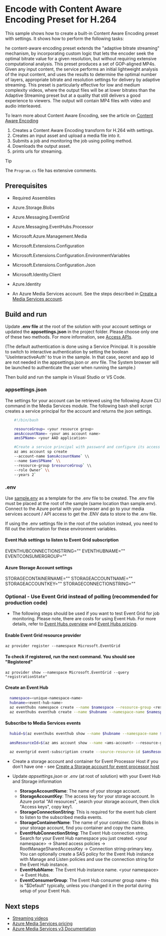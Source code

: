 # Encode with Content Aware Encoding Preset for H.264

This sample shows how to create a built-in Content Aware Encoding preset with settings. It shows how to perform the following tasks:

he content-aware encoding preset extends the "adaptive bitrate streaming" mechanism, by incorporating custom logic that lets the encoder seek the optimal bitrate value for a given resolution, 
but without requiring extensive computational analysis. This preset produces a set of GOP-aligned MP4s. Given any input content, the service performs an initial lightweight analysis of the 
input content, and uses the results to determine the optimal number of layers, appropriate bitrate and resolution settings for delivery by adaptive streaming. 
This preset is particularly effective for low and medium complexity videos, where the output files will be at lower bitrates than the Adaptive Streaming preset but at a quality that still 
delivers a good experience to viewers. The output will contain MP4 files with video and audio interleaved.

To learn more about Content Aware Encoding, see the article on [Content Aware Encoding](https://docs.microsoft.com/azure/media-services/latest/encode-content-aware-concept)

1. Creates a Content Aware Encoding transform for H.264 with settings.
1. Creates an input asset and upload a media file into it.
1. Submits a job and monitoring the job using polling method.
1. Downloads the output asset.
1. prints urls for streaming.

> [!TIP]
> The `Program.cs` file has extensive comments.

## Prerequisites

* Required Assemblies

* Azure.Storage.Blobs
* Azure.Messaging.EventGrid
* Azure.Messaging.EventHubs.Processor
* Microsoft.Azure.Management.Media
* Microsoft.Extensions.Configuration
* Microsoft.Extensions.Configuration.EnvironmentVariables
* Microsoft.Extensions.Configuration.Json
* Microsoft.Identity.Client
* Azure.Identity

* An Azure Media Services account. See the steps described in [Create a Media Services account](https://docs.microsoft.com/azure/media-services/latest/create-account-cli-quickstart).

## Build and run

Update  **.env file** at the root of the solution with your account settings or updated the **appsettings.json** in the project folder. Please choose only one of these two methods.
For more information, see [Access APIs](https://docs.microsoft.com/en-us/azure/media-services/latest/access-api-howto).

(The default authentication is done using a Service Principal. It is possible to switch to interactive authentication by setting the boolean 'UseInteractiveAuth' to true in the sample. In that case, secret and app Id are not needed in the appsettings.json or .env file. The System browser will be launched to authenticate the user when running the sample.)

Then build and run the sample in Visual Studio or VS Code.

### appsettings.json

The settings for your account can be retrieved using the following Azure CLI command in the Media Services module. The following bash shell script creates a service principal for the account and returns the json settings.

```bash
    #!/bin/bash

    resourceGroup= <your resource group>
    amsAccountName= <your ams account name>
    amsSPName= <your AAD application>

    #Create a service principal with password and configure its access to an Azure Media Services account.
    az ams account sp create
    --account-name $amsAccountName` \\
    --name $amsSPName` \\
    --resource-group $resourceGroup` \\
    --role Owner` \\
    --years 2`
```

### .env

Use [sample.env](../../sample.env) as a template for the .env file to be created. The .env file must be placed at the root of the sample (same location than sample.env).
Connect to the Azure portal with your browser and go to your media services account / API access to get the .ENV data to store to the .env file.

If using the .env settings file in the root of the solution instead, you need to fill out the information for these environment variables.

  #### Event Hub settings to listen to Event Grid subscription
  EVENTHUBCONNECTIONSTRING=""
  EVENTHUBNAME=""
  EVENTCONSUMERGROUP=""

  #### Azure Storage Account settings
  STORAGECONTAINERNAME=""
  STORAGEACCOUNTNAME=""
  STORAGEACCOUNTKEY=""
  STORAGECONNECTIONSTRING=""

### Optional - Use Event Grid instead of polling (recommended for production code)

* The following steps should be used if you want to test Event Grid for job monitoring. Please note, there are costs for using Event Hub. For more details, refer to [Event Hubs overview](https://azure.microsoft.com/en-in/pricing/details/event-hubs/) and [Event Hubs pricing](https://docs.microsoft.com/en-us/azure/event-hubs/event-hubs-faq#pricing).

#### Enable Event Grid resource provider

  `az provider register --namespace Microsoft.EventGrid`

#### To check if registered, run the next command. You should see "Registered"

  `az provider show --namespace Microsoft.EventGrid --query "registrationState"`

#### Create an Event Hub

```bash
  namespace=<unique-namespace-name>
  hubname=<event-hub-name>
  az eventhubs namespace create --name $namespace --resource-group <resource-group>
  az eventhubs eventhub create --name $hubname --namespace-name $namespace --resource-group <resource-group>
```

#### Subscribe to Media Services events

```bash
  hubid=$(az eventhubs eventhub show --name $hubname --namespace-name $namespace --resource-group <resource-group> --query id --output tsv)\
  
  amsResourceId=$(az ams account show --name <ams-account> --resource-group <resource-group> --query id --output tsv)\
  
  az eventgrid event-subscription create --source-resource-id $amsResourceId --name &lt;event-subscription-name&gt; --endpoint-type eventhub --endpoint $hubid
```

* Create a storage account and container for Event Processor Host if you don't have one - see [Create a Storage account for event processor host](https://docs.microsoft.com/en-us/azure/event-hubs/event-hubs-dotnet-standard-getstarted-send#create-a-storage-account-for-event-processor-host)

* Update *appsettings.json* or *.env* (at root of solution) with your Event Hub and Storage information
  * **StorageAccountName**: The name of your storage account.
  * **StorageAccountKey**: The access key for your storage account. In Azure portal "All resources", search your storage account, then click "Access keys", copy key1.
  * **StorageConnectionString**: This is required for the event hub client to listen to the subscribed media events. 
  * **StorageContainerName**: The name of your container. Click Blobs in your storage account, find you container and copy the name.
  * **EventHubConnectionString**: The Event Hub connection string. Search for your Event Hub namespace you just created. &lt;your namespace&gt; -&gt; Shared access policies -&gt; RootManageSharedAccessKey -&gt; Connection string-primary key. You can optionally create a SAS policy for the Event Hub instance with Manage and Listen policies and use the connection string for the Event Hub instance.
  * **EventHubName**: The Event Hub instance name.  &lt;your namespace&gt; -&gt; Event Hubs.
  * **EventConsumerGroup**: The Event Hub consumer group name - this is "$Default" typically, unless you changed it in the portal during setup of your Event Hub. 


## Next steps

* [Streaming videos](https://docs.microsoft.com/en-us/azure/media-services/latest/stream-files-tutorial-with-api)
* [Azure Media Services pricing](https://azure.microsoft.com/pricing/details/media-services/)
* [Azure Media Services v3 Documentation](https://docs.microsoft.com/azure/media-services/latest/)
